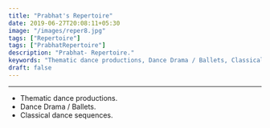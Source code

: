 ```yaml
---
title: "Prabhat's Repertoire"
date: 2019-06-27T20:08:11+05:30
image: "/images/reper8.jpg"
tags: ["Repertoire"]
tags: ["PrabhatRepertoire"]
description: "Prabhat- Repertoire."
keywords: "Thematic dance productions, Dance Drama / Ballets, Classical dance sequences."
draft: false
---
```


---
* Thematic dance productions.
* Dance Drama / Ballets. 
* Classical dance sequences.


